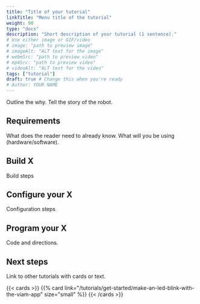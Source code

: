 ```yaml
---
title: "Title of your tutorial"
linkTitle: "Menu title of the tutorial"
weight: 90
type: "docs"
description: "Short description of your tutorial (1 sentence)."
# Use either image or GIF/video
# image: "path to preview image"
# imageAlt: "ALT text for the image"
# webmSrc: "path to preview video"
# mp4Src: "path to preview video"
# videoAlt: "ALT text for the video"
tags: ["tutorial"]
draft: true # Change this when you're ready
# Author: YOUR NAME
---
```


Outline the why.
Tell the story of the robot.

## Requirements

What does the reader need to already know.
What will you be using (hardware/software).

## Build X

Build steps

## Configure your X

Configuration steps

## Program your X

Code and directions.

## Next steps

Link to other tutorials with cards or text.

{{< cards >}}
  {{% card link="/tutorials/get-started/make-an-led-blink-with-the-viam-app" size="small" %}}
{{< /cards >}}
